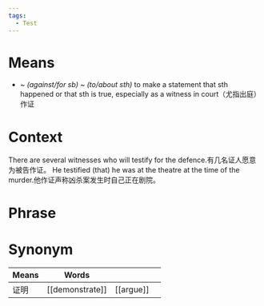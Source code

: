 ```yaml
---
tags:
  - Test
---
```

# Means
- *~ (against/for sb)* *~ (to/about sth)* to make a statement that sth happened or that sth is true, especially as a witness in court（尤指出庭）作证
# Context
There are several witnesses who will testify for the defence.有几名证人愿意为被告作证。
He testified (that) he was at the theatre at the time of the murder.他作证声称凶杀案发生时自己正在剧院。
# Phrase

# Synonym
| Means | Words           |           |     |
| ----- | --------------- | --------- | --- |
| 证明    | [[demonstrate]] | [[argue]] |     |
